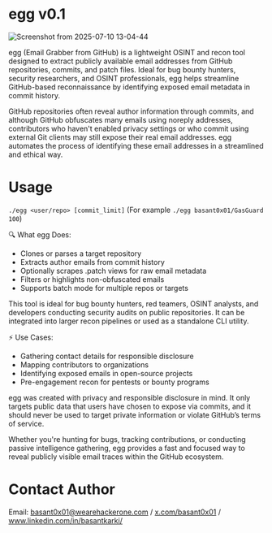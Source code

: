 # egg v0.1
![Screenshot from 2025-07-10 13-04-44](https://github.com/user-attachments/assets/783db1fc-c6e7-4dc9-aacc-acd8b2a69852)

egg (Email Grabber from GitHub) is a lightweight OSINT and recon tool designed to extract publicly available email addresses from GitHub repositories, commits, and patch files. Ideal for bug bounty hunters, security researchers, and OSINT professionals, egg helps streamline GitHub-based reconnaissance by identifying exposed email metadata in commit history.

GitHub repositories often reveal author information through commits, and although GitHub obfuscates many emails using noreply addresses, contributors who haven't enabled privacy settings or who commit using external Git clients may still expose their real email addresses. egg automates the process of identifying these email addresses in a streamlined and ethical way.

# Usage
`./egg <user/repo> [commit_limit]`  (For example `./egg basant0x01/GasGuard 100`)


🔍 What egg Does:

- Clones or parses a target repository
- Extracts author emails from commit history
- Optionally scrapes .patch views for raw email metadata
- Filters or highlights non-obfuscated emails
- Supports batch mode for multiple repos or targets

This tool is ideal for bug bounty hunters, red teamers, OSINT analysts, and developers conducting security audits on public repositories. It can be integrated into larger recon pipelines or used as a standalone CLI utility.


⚡ Use Cases:

- Gathering contact details for responsible disclosure
- Mapping contributors to organizations
- Identifying exposed emails in open-source projects
- Pre-engagement recon for pentests or bounty programs


egg was created with privacy and responsible disclosure in mind. It only targets public data that users have chosen to expose via commits, and it should never be used to target private information or violate GitHub’s terms of service.

Whether you're hunting for bugs, tracking contributions, or conducting passive intelligence gathering, egg provides a fast and focused way to reveal publicly visible email traces within the GitHub ecosystem.

# Contact Author
Email: basant0x01@wearehackerone.com / [x.com/basant0x01](https://x.com/basant0x01) / www.linkedin.com/in/basantkarki/

